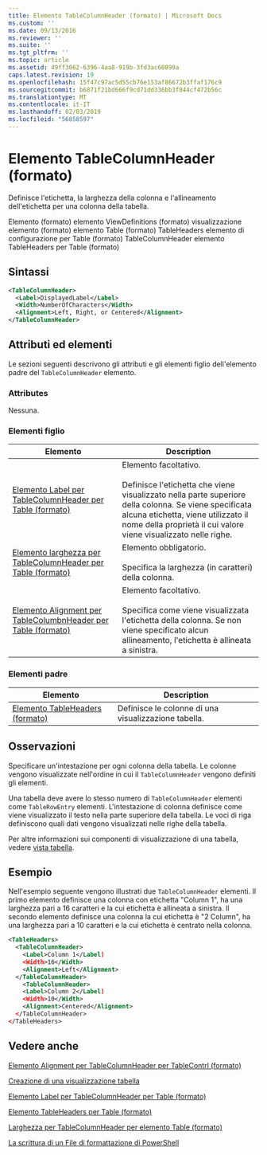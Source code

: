 ```yaml
---
title: Elemento TableColumnHeader (formato) | Microsoft Docs
ms.custom: ''
ms.date: 09/13/2016
ms.reviewer: ''
ms.suite: ''
ms.tgt_pltfrm: ''
ms.topic: article
ms.assetid: 49ff3062-6396-4aa8-919b-3fd3ac60899a
caps.latest.revision: 19
ms.openlocfilehash: 15f47c97ac5d55cb76e153af86672b3ffaf176c9
ms.sourcegitcommit: b6871f21bd666f9cd71dd336bb3f844cf472b56c
ms.translationtype: MT
ms.contentlocale: it-IT
ms.lasthandoff: 02/03/2019
ms.locfileid: "56858597"
---
```

# <a name="tablecolumnheader-element-format"></a>Elemento TableColumnHeader (formato)

Definisce l'etichetta, la larghezza della colonna e l'allineamento dell'etichetta per una colonna della tabella.

Elemento (formato) elemento ViewDefinitions (formato) visualizzazione elemento (formato) elemento Table (formato) TableHeaders elemento di configurazione per Table (formato) TableColumnHeader elemento TableHeaders per Table (formato)

## <a name="syntax"></a>Sintassi

```xml
<TableColumnHeader>
  <Label>DisplayedLabel</Label>
  <Width>NumberOfCharacters</Width>
  <Alignment>Left, Right, or Centered</Alignment>
</TableColumnHeader>
```

## <a name="attributes-and-elements"></a>Attributi ed elementi

Le sezioni seguenti descrivono gli attributi e gli elementi figlio dell'elemento padre del `TableColumnHeader` elemento.

### <a name="attributes"></a>Attributes

Nessuna.

### <a name="child-elements"></a>Elementi figlio

|Elemento|Description|
|-------------|-----------------|
|[Elemento Label per TableColumnHeader per Table (formato)](./label-element-for-tablecolumnheader-for-tablecontrol-format.md)|Elemento facoltativo.<br /><br /> Definisce l'etichetta che viene visualizzato nella parte superiore della colonna. Se viene specificata alcuna etichetta, viene utilizzato il nome della proprietà il cui valore viene visualizzato nelle righe.|
|[Elemento larghezza per TableColumnHeader per Table (formato)](./width-element-for-tablecolumnheader-for-tablecontrol-format.md)|Elemento obbligatorio.<br /><br /> Specifica la larghezza (in caratteri) della colonna.|
|[Elemento Alignment per TableColumbnHeader per Table (formato)](./alignment-element-for-tablecolumnheader-for-tablecontrol-format.md)|Elemento facoltativo.<br /><br /> Specifica come viene visualizzata l'etichetta della colonna. Se non viene specificato alcun allineamento, l'etichetta è allineata a sinistra.|

### <a name="parent-elements"></a>Elementi padre

|Elemento|Description|
|-------------|-----------------|
|[Elemento TableHeaders (formato)](./tableheaders-element-format.md)|Definisce le colonne di una visualizzazione tabella.|

## <a name="remarks"></a>Osservazioni

Specificare un'intestazione per ogni colonna della tabella. Le colonne vengono visualizzate nell'ordine in cui il `TableColumnHeader` vengono definiti gli elementi.

Una tabella deve avere lo stesso numero di `TableColumnHeader` elementi come `TableRowEntry` elementi. L'intestazione di colonna definisce come viene visualizzato il testo nella parte superiore della tabella. Le voci di riga definiscono quali dati vengono visualizzati nelle righe della tabella.

Per altre informazioni sui componenti di visualizzazione di una tabella, vedere [vista tabella](./creating-a-table-view.md).

## <a name="example"></a>Esempio

Nell'esempio seguente vengono illustrati due `TableColumnHeader` elementi. Il primo elemento definisce una colonna con etichetta "Column 1", ha una larghezza pari a 16 caratteri e la cui etichetta è allineata a sinistra. Il secondo elemento definisce una colonna la cui etichetta è "2 Column", ha una larghezza pari a 10 caratteri e la cui etichetta è centrato nella colonna.

```xml
<TableHeaders>
  <TableColumnHeader>
    <Label>Column 1</Label)
    <Width>16</Width>
    <Alignment>Left</Alignment>
  </TableColumnHeader>
    <TableColumnHeader>
    <Label>Column 2</Label)
    <Width>10</Width>
    <Alignment>Centered</Alignment>
  </TableColumnHeader>
</TableHeaders>
```

## <a name="see-also"></a>Vedere anche

[Elemento Alignment per TableColumnHeader per TableContrl (formato)](./alignment-element-for-tablecolumnheader-for-tablecontrol-format.md)

[Creazione di una visualizzazione tabella](./creating-a-table-view.md)

[Elemento Label per TableColumnHeader per Table (formato)](./label-element-for-tablecolumnheader-for-tablecontrol-format.md)

[Elemento TableHeaders per Table (formato)](./tableheaders-element-format.md)

[Larghezza per TableColumnHeader per elemento Table (formato)](./width-element-for-tablecolumnheader-for-tablecontrol-format.md)

[La scrittura di un File di formattazione di PowerShell](./writing-a-powershell-formatting-file.md)
